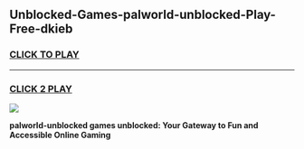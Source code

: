 
## Unblocked-Games-palworld-unblocked-Play-Free-dkieb
<h3>
<a href="https://premium76.site?title=palworld-unblocked&ref=12A">CLICK TO PLAY</a></h3>
<hr>

<h3>
<a href="https://premium76.site?title=palworld-unblocked&ref=12A">CLICK 2 PLAY</a>
  
</h3>

<a href="https://premium76.site?title=palworld-unblocked&ref=12A"><img src="https://clearcache.store/games.png"></a>


**palworld-unblocked games unblocked: Your Gateway to Fun and Accessible Online Gaming**

